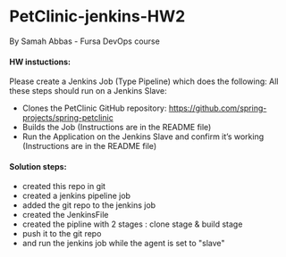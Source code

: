 #  PetClinic-jenkins-HW2
By Samah Abbas - Fursa DevOps course


#### HW instuctions:
Please create a Jenkins Job (Type Pipeline) which does the following:
All these steps should run on a Jenkins Slave:
- Clones the PetClinic GitHub repository:
https://github.com/spring-projects/spring-petclinic
- Builds the Job (Instructions are in the README file)
- Run the Application on the Jenkins Slave and confirm it’s working (Instructions are in the
README file)

#### Solution steps:
- created this repo in git
- created a jenkins pipeline job
- added the git repo to the jenkins job
- created the JenkinsFile
- created the pipline with 2 stages : clone stage & build stage
- push it to the git repo
- and run the jenkins job while the agent is set to "slave"




